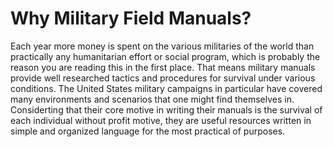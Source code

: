 # Why Military Field Manuals?

Each year more money is spent on the various militaries of the world than practically any humanitarian effort or social program, which is probably the reason you are reading this in the first place. That means military manuals provide well researched tactics and procedures for survival under various conditions. The United States military campaigns in particular have covered many environments and scenarios that one might find themselves in. Considerting that their core motive in writing their manuals is the survival of each individual without profit motive, they are useful resources written in simple and organized language for the most practical of purposes.
